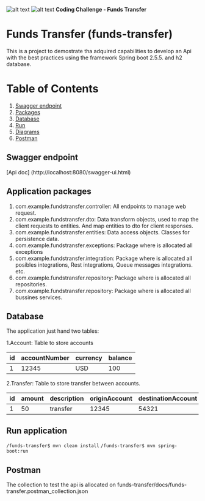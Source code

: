 ![alt text](https://img.shields.io/badge/springboot-2.5.5-green)
![alt text](https://img.shields.io/badge/version-1.0.0-blue) **Coding Challenge - Funds Transfer**

# Funds Transfer (funds-transfer)

This is a project to demostrate tha adquired capabilities to develop an Api with the best practices using the 
framework Spring boot 2.5.5. and h2 database. 


# Table of Contents
1. [Swagger endpoint](#swagger)
2. [Packages](#packages)
3. [Database](#database)
4. [Run](#run)
5. [Diagrams](#diagrams)
6. [Postman](#postman)

## Swagger endpoint <a name="swagger"></a>

[Api doc] (http://localhost:8080/swagger-ui.html)


## Application packages <a name="packages"></a>

1. com.example.fundstransfer.controller: All endpoints to manage web request.
2. com.example.fundstransfer.dto: Data transform objects, used to map the client requests to entities. And map entities to dto for client responses.
3. com.example.fundstransfer.entities: Data access objects. Classes for persistence data. 
4. com.example.fundstransfer.exceptions: Package where is allocated all exceptions
5. com.example.fundstransfer.integration: Package where is allocated all posibles integrations, Rest integrations, Queue messages integrations. etc.
6. com.example.fundstransfer.repository: Package where is allocated all repositories.
6. com.example.fundstransfer.repository: Package where is allocated all bussines services.


## Database <a name="database"></a>

The application just hand two tables:

1.Account: Table to store accounts  

id | accountNumber | currency | balance
------------- | -------------|------------|------------
1  | 12345 | USD | 100


2.Transfer: Table to store transfer between accounts. 

id | amount | description | originAccount | destinationAccount | taxCollected
------------- | -------------|------------|------------|------------|------------
1  | 50 | transfer | 12345 | 54321 | 0.1


## Run application <a name="run"></a>

`/funds-transfer$ mvn clean install`
`/funds-transfer$ mvn spring-boot:run`



## Postman <a name="postman"></a>

The collection to test the api is allocated on funds-transfer/docs/funds-transfer.postman_collection.json
